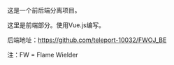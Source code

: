 这是一个前后端分离项目。

这里是前端部分。使用Vue.js编写。

后端地址：https://github.com/teleport-10032/FWOJ_BE


注：FW = Flame Wielder 
